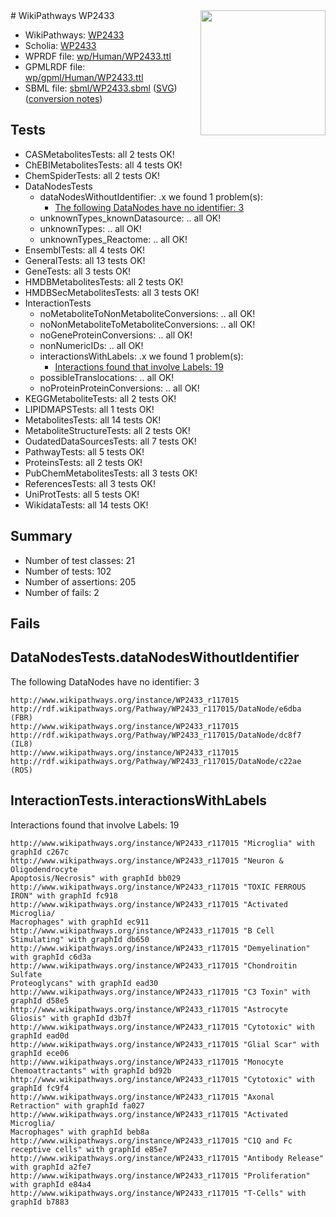 <img style="float: right; width: 200px" src="../logo.png" />
# WikiPathways WP2433

* WikiPathways: [WP2433](https://identifiers.org/wikipathways:WP2433)
* Scholia: [WP2433](https://scholia.toolforge.org/wikipathways/WP2433)
* WPRDF file: [wp/Human/WP2433.ttl](../wp/Human/WP2433.ttl)
* GPMLRDF file: [wp/gpml/Human/WP2433.ttl](../wp/gpml/Human/WP2433.ttl)
* SBML file: [sbml/WP2433.sbml](../sbml/WP2433.sbml) ([SVG](../sbml/WP2433.svg)) ([conversion notes](../sbml/WP2433.txt))

## Tests
* CASMetabolitesTests: all 2 tests OK!
* ChEBIMetabolitesTests: all 4 tests OK!
* ChemSpiderTests: all 2 tests OK!
* DataNodesTests
    * dataNodesWithoutIdentifier: .x we found 1 problem(s):
        * [The following DataNodes have no identifier: 3](#d2d32fa2)
    * unknownTypes_knownDatasource: .. all OK!
    * unknownTypes: .. all OK!
    * unknownTypes_Reactome: .. all OK!
* EnsemblTests: all 4 tests OK!
* GeneralTests: all 13 tests OK!
* GeneTests: all 3 tests OK!
* HMDBMetabolitesTests: all 2 tests OK!
* HMDBSecMetabolitesTests: all 3 tests OK!
* InteractionTests
    * noMetaboliteToNonMetaboliteConversions: .. all OK!
    * noNonMetaboliteToMetaboliteConversions: .. all OK!
    * noGeneProteinConversions: .. all OK!
    * nonNumericIDs: .. all OK!
    * interactionsWithLabels: .x we found 1 problem(s):
        * [Interactions found that involve Labels: 19](#fe97a8c1)
    * possibleTranslocations: .. all OK!
    * noProteinProteinConversions: .. all OK!
* KEGGMetaboliteTests: all 2 tests OK!
* LIPIDMAPSTests: all 1 tests OK!
* MetabolitesTests: all 14 tests OK!
* MetaboliteStructureTests: all 2 tests OK!
* OudatedDataSourcesTests: all 7 tests OK!
* PathwayTests: all 5 tests OK!
* ProteinsTests: all 2 tests OK!
* PubChemMetabolitesTests: all 3 tests OK!
* ReferencesTests: all 3 tests OK!
* UniProtTests: all 5 tests OK!
* WikidataTests: all 14 tests OK!


## Summary

* Number of test classes: 21
* Number of tests: 102
* Number of assertions: 205
* Number of fails: 2

## Fails

<a name="d2d32fa2" />

## DataNodesTests.dataNodesWithoutIdentifier

The following DataNodes have no identifier: 3
```
http://www.wikipathways.org/instance/WP2433_r117015 http://rdf.wikipathways.org/Pathway/WP2433_r117015/DataNode/e6dba (FBR)
http://www.wikipathways.org/instance/WP2433_r117015 http://rdf.wikipathways.org/Pathway/WP2433_r117015/DataNode/dc8f7 (IL8)
http://www.wikipathways.org/instance/WP2433_r117015 http://rdf.wikipathways.org/Pathway/WP2433_r117015/DataNode/c22ae (ROS)
```

<a name="fe97a8c1" />

## InteractionTests.interactionsWithLabels

Interactions found that involve Labels: 19
```
http://www.wikipathways.org/instance/WP2433_r117015 "Microglia" with graphId c267c
http://www.wikipathways.org/instance/WP2433_r117015 "Neuron & 
Oligodendrocyte
Apoptosis/Necrosis" with graphId bb029
http://www.wikipathways.org/instance/WP2433_r117015 "TOXIC FERROUS
IRON" with graphId fc918
http://www.wikipathways.org/instance/WP2433_r117015 "Activated Microglia/
Macrophages" with graphId ec911
http://www.wikipathways.org/instance/WP2433_r117015 "B Cell Stimulating" with graphId db650
http://www.wikipathways.org/instance/WP2433_r117015 "Demyelination" with graphId c6d3a
http://www.wikipathways.org/instance/WP2433_r117015 "Chondroitin Sulfate 
Proteoglycans" with graphId ead30
http://www.wikipathways.org/instance/WP2433_r117015 "C3 Toxin" with graphId d58e5
http://www.wikipathways.org/instance/WP2433_r117015 "Astrocyte Gliosis" with graphId d3b7f
http://www.wikipathways.org/instance/WP2433_r117015 "Cytotoxic" with graphId ead0d
http://www.wikipathways.org/instance/WP2433_r117015 "Glial Scar" with graphId ece06
http://www.wikipathways.org/instance/WP2433_r117015 "Monocyte Chemoattractants" with graphId bd92b
http://www.wikipathways.org/instance/WP2433_r117015 "Cytotoxic" with graphId fc9f4
http://www.wikipathways.org/instance/WP2433_r117015 "Axonal Retraction" with graphId fa027
http://www.wikipathways.org/instance/WP2433_r117015 "Activated Microglia/
Macrophages" with graphId beb8a
http://www.wikipathways.org/instance/WP2433_r117015 "C1Q and Fc receptive cells" with graphId e85e7
http://www.wikipathways.org/instance/WP2433_r117015 "Antibody Release" with graphId a2fe7
http://www.wikipathways.org/instance/WP2433_r117015 "Proliferation" with graphId e84a4
http://www.wikipathways.org/instance/WP2433_r117015 "T-Cells" with graphId b7883
```

